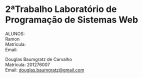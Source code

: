 # 2ªTrabalho Laboratório de Programação de Sistemas Web

ALUNOS:  <br>
Ramon  <br>
Matrícula:  <br> 
Email:  <br>  

Douglas Baumgratz de Carvalho <br> 
Matrícula: 201276007  <br> 
Email: douglas.baumgratz@gmail.com  

